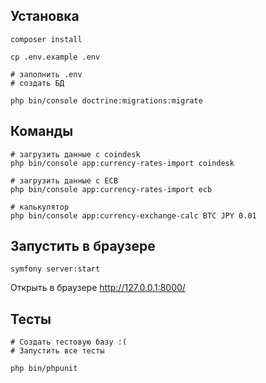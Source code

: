 ## Установка

```
composer install

cp .env.example .env

# заполнить .env
# создать БД

php bin/console doctrine:migrations:migrate
```

## Команды

```
# загрузить данные с coindesk
php bin/console app:currency-rates-import coindesk

# загрузить данные с ECB
php bin/console app:currency-rates-import ecb

# калькулятор
php bin/console app:currency-exchange-calc BTC JPY 0.01
```

## Запустить в браузере

```
symfony server:start
```

Открыть в браузере http://127.0.0.1:8000/

## Тесты

```
# Создать тестовую базу :(
# Запустить все тесты

php bin/phpunit
```

